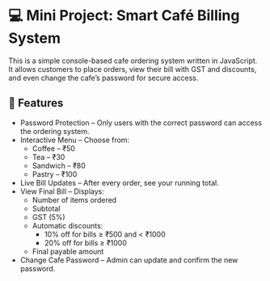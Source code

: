 <h1>💻 Mini Project: Smart Café Billing System</h1>
<p>This is a simple console-based cafe ordering system written in JavaScript.
It allows customers to place orders, view their bill with GST and discounts, and even change the cafe’s password for secure access.</p>

<h2>📜 Features</h2>
<ul>
    <li>Password Protection – Only users with the correct password can access the ordering system.</li>
    <li>Interactive Menu – Choose from:
        <ul>
            <li>Coffee – ₹50</li>
            <li>Tea – ₹30</li>
            <li>Sandwich – ₹80</li>
            <li>Pastry – ₹100</li>
        </ul>
    </li>
    <li>Live Bill Updates – After every order, see your running total.</li>
    <li>View Final Bill – Displays:
        <ul>
            <li>Number of items ordered</li>
            <li>Subtotal</li>
            <li>GST (5%)</li>
            <li>Automatic discounts:
                <ul>
                    <li>10% off for bills ≥ ₹500 and < ₹1000</li>
                    <li>20% off for bills ≥ ₹1000</li>
                </ul>
            </li>
            <li>Final payable amount</li>
        </ul>
    </li>
    <li>Change Cafe Password – Admin can update and confirm the new password.</li>
</ul>
